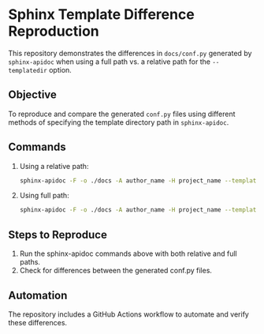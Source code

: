 # Sphinx Template Difference Reproduction

This repository demonstrates the differences in `docs/conf.py` generated by `sphinx-apidoc` when using a full path vs. a relative path for the `--templatedir` option.

## Objective
To reproduce and compare the generated `conf.py` files using different methods of specifying the template directory path in `sphinx-apidoc`.

## Commands
1. Using a relative path:
   ```bash
   sphinx-apidoc -F -o ./docs -A author_name -H project_name --templatedir ./templates .
   ```

2. Using full path:
   ```bash
   sphinx-apidoc -F -o ./docs -A author_name -H project_name --templatedir /absolute/path/to/templates .
   ```

## Steps to Reproduce
1. Run the sphinx-apidoc commands above with both relative and full paths.
2. Check for differences between the generated conf.py files.

## Automation
The repository includes a GitHub Actions workflow to automate and verify these differences.